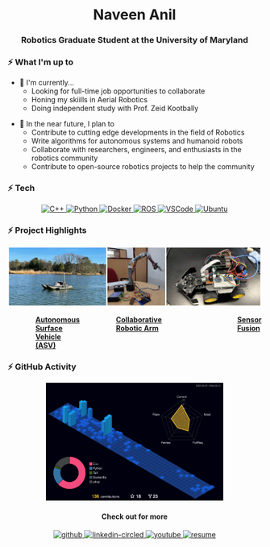 <h1 align="center">Naveen Anil</h1>



<h3 align="center">Robotics Graduate Student at the University of Maryland</h3>

### ⚡ What I'm up to
- 🔨 I'm currently...
	- Looking for full-time job opportunities to collaborate
	- Honing my skiills in Aerial Robotics
 	- Doing independent study with Prof. Zeid Kootbally 
<!-- - 🔨 𝙸’𝚖 𝚌𝚞𝚛𝚛𝚎𝚗𝚝𝚕𝚢 𝚠𝚘𝚛𝚔𝚒𝚗𝚐 𝚘𝚗 𝚊 𝚗𝚎𝚠 [**𝚒𝟹𝚕𝚘𝚌𝚔-𝚌𝚘𝚕𝚘𝚛**](https://github.com/Raymo111/i3lock-color) 𝚛𝚎𝚕𝚎𝚊𝚜𝚎 -->
- 🎯 In the near future, I plan to
	- Contribute to cutting edge developments in the field of Robotics
	- Write algorithms for autonomous systems and humanoid robots
	- Collaborate with researchers, engineers, and enthusiasts in the robotics community
	- Contribute to open-source robotics projects to help the community


<!-- <p align="center">
	<img src="https://komarev.com/ghpvc/?username=zeidk&style=plastic&color=lightgrey&label=Visitors" alt="js" />
</p> -->

### ⚡ Tech

<p align="center">
  <a href= "https://isocpp.org/">
    <img height="30" alt="C++" src="https://img.shields.io/badge/-C%2B%2B-orange?style=plastic&logo=cplusplus"/>
  </a>
  
  <a href= "https://www.python.org/">
    <img height="30" alt="Python" src="https://img.shields.io/badge/-Python-ffcd3a?style=plastic&logo=python"/>
  </a>

  <!-- <a href= "https://www.latex-project.org/">
    <img height="30" alt="LaTeX" src="https://img.shields.io/badge/-Fusion360-008080?style=plastic&logo=fusion360"/>
  </a> -->
<!--   <img height="30" alt="Git" src="https://img.shields.io/badge/-Git-1a77ae?style=plastic&logo=git"/> -->
<!--   <img height="30" alt="GitHub" src="https://img.shields.io/badge/-Github-8a1aae?style=plastic&logo=github"/> -->
<a href= "https://www.docker.com/">
  <img height="30" alt="Docker" src="https://img.shields.io/badge/-Docker-d3d725?style=plastic&logo=docker"/>
  </a>
<!--   <img height="20" alt="Notion" src="https://img.shields.io/badge/Software-Notion-black?style=plastic&logo=notion"/> -->
<a href= "https://www.ros.org/">
  <img height="30" alt="ROS" src="https://img.shields.io/badge/-ROS-fa8a05?style=plastic&logo=ros"/>
  </a>
<!--   <img height="20" alt="YAML" src="https://img.shields.io/badge/Software-YAML-8f2b8a?style=plastic&logo=yaml"/> -->
<a href= "https://code.visualstudio.com/">
  <img height="30" alt="VSCode" src="https://img.shields.io/badge/-VS%20Code-3182b9?style=plastic&logo=visualstudiocode"/>
  </a>
  <a href= "https://ubuntu.com/">
  <img height="30" alt="Ubuntu" src="https://img.shields.io/badge/-Ubuntu-99b931?style=plastic&logo=ubuntu"/>
  </a>
</p>

### ⚡ Project Highlights

![](images/projects.jpg)

<div style="display: flex; justify-content: space-between;">
&nbsp;&nbsp;&nbsp;&nbsp;&nbsp;&nbsp;&nbsp;&nbsp;&nbsp;&nbsp;&nbsp;&nbsp;&nbsp;&nbsp;
    <strong><a href="link1">Autonomous Surface Vehicle (ASV)</a></strong>
    &nbsp;&nbsp;&nbsp;&nbsp;&nbsp;&nbsp;&nbsp;&nbsp;&nbsp;&nbsp;&nbsp;&nbsp;&nbsp;&nbsp;&nbsp;&nbsp;&nbsp;&nbsp;
    <strong><a href="link2">Collaborative Robotic Arm</a></strong>
&nbsp;&nbsp;&nbsp;&nbsp;&nbsp;&nbsp;&nbsp;&nbsp;&nbsp;&nbsp;&nbsp;&nbsp;&nbsp;&nbsp;&nbsp;&nbsp;&nbsp;&nbsp;&nbsp;&nbsp;&nbsp;&nbsp;&nbsp;&nbsp;&nbsp;&nbsp;&nbsp;&nbsp;&nbsp;&nbsp;&nbsp;&nbsp;&nbsp;&nbsp;&nbsp;&nbsp;&nbsp;&nbsp;
    <strong><a href="https://github.com/nvnanil/autonomy_through_sensor_fusion">Sensor Fusion</a></strong>
</div>

### ⚡ GitHub Activity
<p align="center">
<img src="./profile-3d-contrib/profile-night-view.svg" alt="Wakatime" style="width:70%">
</p>


<!-- ### ⚡ Social -->
<h4 align="center">Check out for more</h4>
<p align="center">
  <a href= "https://github.com/nvnanil/">
    <img width="64" height="64" src="https://img.icons8.com/nolan/64/github.png" alt="github"/>
  </a>
  <a href= "https://www.linkedin.com/in/naveen-anil/">
    <img width="64" height="64" src="https://img.icons8.com/nolan/64/linkedin-circled.png" alt="linkedin-circled"/>
  </a>

  <a href= "https://www.youtube.com/channel/UCi0O98Lu_XV7iStN7ObawDw">
    <img width="64" height="64" src="https://img.icons8.com/nolan/64/youtube.png" alt="youtube"/>
  </a>
	
<!-- <a href= "https://scholar.google.com/citations?user=zntPecQAAAAJ&hl=en">
    <img width="64" height="64" src="https://img.icons8.com/nolan/64/google-scholar.png" alt="scholar"/>
  </a> -->

  <a href= "https://github.com/nvnanil/nvnanil/blob/experiment/profile/Resume_Naveen.pdf">
    <img width="64" height="64" src="https://img.icons8.com/nolan/64/resume.png" alt="resume"/>
  </a>
	

</p>
